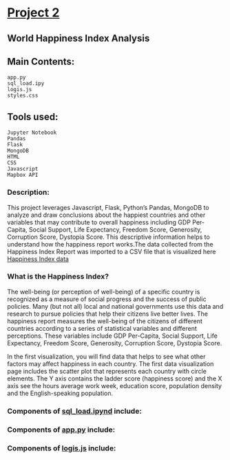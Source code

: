 # [Project 2](https://github.com/BNY-Lemon/KU-Project-2)
## **World Happiness Index Analysis**

## Main Contents:

	app.py
	sql_load.ipy
	logis.js	
	styles.css


## Tools used:

    Jupyter Notebook
    Pandas
    Flask
    MongoDB
    HTML
    CSS
    Javascript
    Mapbox API

### Description:

This project leverages Javascript, Flask, Python’s Pandas, MongoDB to analyze and draw conclusions about the happiest countries and other variables that may contribute to overall happiness including GDP Per-Capita, Social Support, Life Expectancy, Freedom Score, Generosity, Corruption Score, Dystopia Score. This descriptive information helps to understand how the happiness report works.The data collected from the Happiness Index Report was imported to a CSV file that is visualized here [Happiness Index data](https://github.com/BNY-Lemon/KU-Project-2/blob/main/Cleaned%20Data/WHR20.csv)

### What is the Happiness Index?

The well-being (or perception of well-being) of a specific country is recognized as a measure of social progress and the success of public policies. Many (but not all) local and national governments use this data and research to pursue policies that help their citizens live better lives. The happiness report measures the well-being of the citizens of different countries according to a series of statistical variables and different perceptions. These variables include GDP Per-Capita, Social Support, Life Expectancy, Freedom Score, Generosity, Corruption Score, Dystopia Score.

In the first visualization, you will find data that helps to see what other factors may affect happiness in each country. The first data visualization page includes the scatter plot that represents each country with circle elements. The Y axis contains the ladder score (happiness score) and the X axis see the hours average work week, education score, population density and the English-speaking population.

### Components of [sql_load.ipynd](https://github.com/BNY-Lemon/KU-Project-2/blob/main/Data%20Collection%20Scripts/sql_load.ipynb) include:

### Components of [app.py](https://github.com/BNY-Lemon/KU-Project-2/blob/main/app.py) include:


### Components of [logis.js](https://github.com/BNY-Lemon/KU-Project-2/blob/main/static/logic.js) include:

